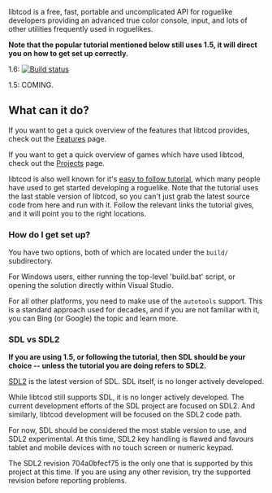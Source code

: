 libtcod is a free, fast, portable and uncomplicated API for roguelike developers providing an advanced true color console, input, and lots of other utilities frequently used in roguelikes.

**Note that the popular tutorial mentioned below still uses 1.5, it will direct you on how to get set up correctly.**

1.6: [![Build status](https://ci.appveyor.com/api/projects/status/6jh07hq205iy0mlh/branch/default?svg=true)](https://ci.appveyor.com/project/rmtew/libtcod/branch/default)

1.5: COMING.

## What can it do? ##

If you want to get a quick overview of the features that libtcod provides, check out the [Features](https://bitbucket.org/libtcod/libtcod/wiki/Features) page.

If you want to get a quick overview of games which have used libtcod, check out the [Projects](http://roguecentral.org/doryen/projects-2/) page.

libtcod is also well known for it's [easy to follow tutorial](http://www.roguebasin.com/index.php?title=Complete_Roguelike_Tutorial,_using_python%2Blibtcod), which many people have used to get started developing a roguelike.  Note that the tutorial uses the last stable version of libtcod, so you can't just grab the latest source code from here and run with it.  Follow the relevant links the tutorial gives, and it will point you to the right locations.

### How do I get set up? ###

You have two options, both of which are located under the `build/` subdirectory.

For Windows users, either running the top-level 'build.bat' script, or opening the solution directly within Visual Studio.

For all other platforms, you need to make use of the `autotools` support.  This is a standard approach used for decades, and if you are not familiar with it, you can Bing (or Google) the topic and learn more.

### SDL vs SDL2 ###

**If you are using 1.5, or following the tutorial, then SDL should be your choice -- unless the tutorial you are doing refers to SDL2.**

[SDL2](http://hg.libsdl.org/SDL) is the latest version of SDL.  SDL itself, is no longer actively developed.

While libtcod still supports SDL, it is no longer actively developed.  The current development efforts of the SDL project are focused on SDL2.  And similarly, libtcod development will be focused on the SDL2 code path.

For now, SDL should be considered the most stable version to use, and SDL2 experimental.  At this time, SDL2 key handling is flawed and favours tablet and mobile devices with no touch screen or numeric keypad.

The SDL2 revision 704a0bfecf75 is the only one that is supported by this project at this time.  If you are using any other revision, try the supported revision before reporting problems.
